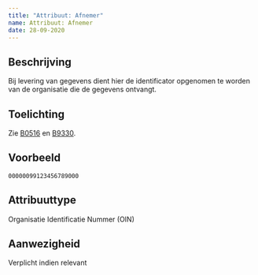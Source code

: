 ```yaml
---
title: "Attribuut: Afnemer"
name: Attribuut: Afnemer
date: 28-09-2020
---
```


## Beschrijving
Bij levering van gegevens dient hier de identificator opgenomen te worden van de organisatie die de gegevens ontvangt.

## Toelichting
Zie [B0516](../../../achtergronddocumentatie/ontwerp/artefacten/0516.md) en [B9330](../../../achtergronddocumentatie/ontwerp/artefacten/9330.md).

## Voorbeeld
`00000099123456789000`

## Attribuuttype
Organisatie Identificatie Nummer (OIN)

## Aanwezigheid
Verplicht indien relevant
